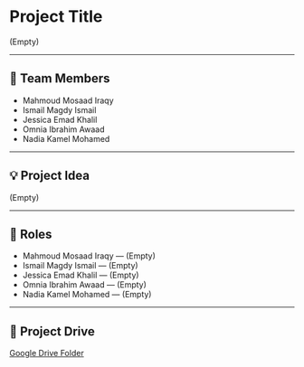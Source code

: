 # Project Title
(Empty)

---

## 👥 Team Members
- Mahmoud Mosaad Iraqy  
- Ismail Magdy Ismail  
- Jessica Emad Khalil  
- Omnia Ibrahim Awaad  
- Nadia Kamel Mohamed  

---

## 💡 Project Idea
(Empty)

---

## 🎯 Roles
- Mahmoud Mosaad Iraqy — (Empty)  
- Ismail Magdy Ismail — (Empty)  
- Jessica Emad Khalil — (Empty)  
- Omnia Ibrahim Awaad — (Empty)  
- Nadia Kamel Mohamed — (Empty)  

---

## 📂 Project Drive
[Google Drive Folder](https://drive.google.com/drive/folders/1MtphPPGoxzCgAYfxPtuY0GFTtI3SMCYl?usp=sharing)
